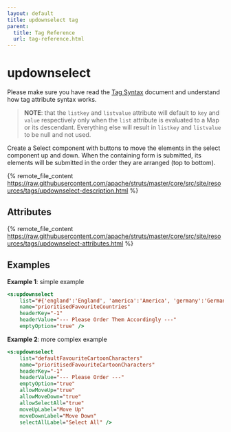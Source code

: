 ```yaml
---
layout: default
title: updownselect tag
parent:
  title: Tag Reference
  url: tag-reference.html
---
```


# updownselect

Please make sure you have read the [Tag Syntax](tag-syntax) document and understand how tag attribute syntax works.

> **NOTE**: that the `listkey` and `listvalue` attribute will default to `key` and `value` respectively only when 
> the `list` attribute is evaluated to a Map or its descendant. Everything else will result in `listkey` and `listvalue`
> to be null and not used.

Create a Select component with buttons to move the elements in the select component up and down. When the containing
form is submitted, its elements will be submitted in the order they are arranged (top to bottom).

{% remote_file_content https://raw.githubusercontent.com/apache/struts/master/core/src/site/resources/tags/updownselect-description.html %}

## Attributes

{% remote_file_content https://raw.githubusercontent.com/apache/struts/master/core/src/site/resources/tags/updownselect-attributes.html %}

## Examples

**Example 1**: simple example

```jsp
<s:updownselect
    list="#{'england':'England', 'america':'America', 'germany':'Germany'}"
    name="prioritisedFavouriteCountries"
    headerKey="-1"
    headerValue="--- Please Order Them Accordingly ---"
    emptyOption="true" />
```
 
**Example 2**: more complex example

```jsp
<s:updownselect
    list="defaultFavouriteCartoonCharacters"
    name="prioritisedFavouriteCartoonCharacters"
    headerKey="-1"
    headerValue="--- Please Order ---"
    emptyOption="true"
    allowMoveUp="true"
    allowMoveDown="true"
    allowSelectAll="true"
    moveUpLabel="Move Up"
    moveDownLabel="Move Down"
    selectAllLabel="Select All" />
```
